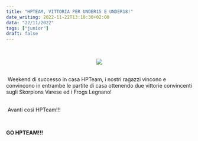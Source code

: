 ```yaml
---
title: "HPTEAM, VITTORIA PER UNDER15 E UNDER18!"
date_writing: 2022-11-22T13:10:30+02:00
data: "22/11/2022"
tags: ["junior"]
draft: false
---
```

⁣⁣<center>
<img class="articolo" src="../img/2022/risultati_5_week_junior.jpg">
</center>
<br />
⁣⁣
Weekend di successo in casa HPTeam, i nostri ragazzi vincono e convincono in entrambe le partite di casa ottenendo due vittorie convincenti sugli Skorpions Varese ed i Frogs Legnano!    


<br/>  ⁣⁣
Avanti così HPTeam!!!

<br/>  
  
**GO HPTEAM!!!**

